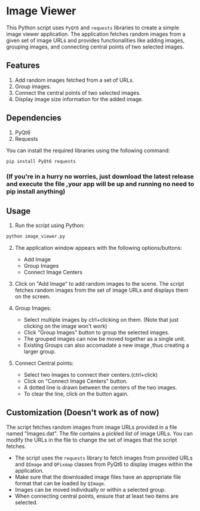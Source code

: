 # Image Viewer

This Python script uses `PyQt6` and `requests` libraries to create a simple image viewer application. The application fetches random images from a given set of image URLs and provides functionalities like adding images, grouping images, and connecting central points of two selected images.

## Features

1. Add random images fetched from a set of URLs.
2. Group images.
3. Connect the central points of two selected images.
4. Display image size information for the added image.

## Dependencies

1. PyQt6
2. Requests

You can install the required libraries using the following command:

```bash
pip install PyQt6 requests
```
### (If you're in a hurry no worries, just download the latest release and execute the file ,your app will be up and running no need to pip install anything)

## Usage

1. Run the script using Python:

```bash
python image_viewer.py
```

2. The application window appears with the following options/buttons:

    - Add Image
    - Group Images
    - Connect Image Centers

3. Click on "Add Image" to add random images to the scene. The script fetches random images from the set of image URLs and displays them on the screen.

4. Group Images:

    - Select multiple images by ctrl+clicking on them. (Note that just clicking on the image won't work)
    - Click "Group Images" button to group the selected images.
    - The grouped images can now be moved together as a single unit.
    - Existing Groups can also accomadate a new image ,thus creating a larger group.

5. Connect Central points:

    - Select two images to connect their centers.(ctrl+click)
    - Click on "Connect Image Centers" button.
    - A dotted line is drawn between the centers of the two images.
    - To clear the line, click on the button again.

## Customization (Doesn't work as of now)

The script fetches random images from image URLs provided in a file named "Images.dat". The file contains a pickled list of image URLs. You can modify the URLs in the file to change the set of images that the script fetches.


- The script uses the `requests` library to fetch images from provided URLs and `QImage` and `QPixmap` classes from PyQt6 to display images within the application.
- Make sure that the downloaded image files have an appropriate file format that can be loaded by `QImage`.
- Images can be moved individually or within a selected group.
- When connecting central points, ensure that at least two items are selected.
